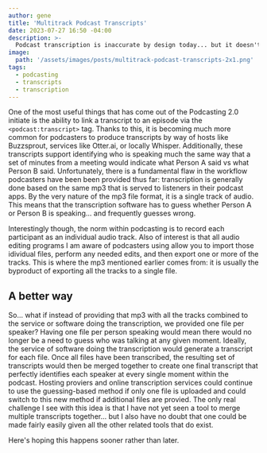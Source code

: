```yaml
---
author: gene
title: 'Multitrack Podcast Transcripts'
date: 2023-07-27 16:50 -04:00
description: >-
  Podcast transcription is inaccurate by design today... but it doesn't have to be.
image:
  path: '/assets/images/posts/multitrack-podcast-transcripts-2x1.png'
tags:
  - podcasting
  - transcripts
  - transcription
---
```


One of the most useful things that has come out of the Podcasting 2.0 initiate is the ability to link a transcript to an episode via the `<podcast:transcript>` tag. Thanks to this, it is becoming much more common for podcasters to produce transcripts by way of hosts like Buzzsprout, services like Otter.ai, or locally Whisper. Additionally, these transcripts support identifying who is speaking much the same way that a set of minutes from a meeting would indicate what Person A said vs what Person B said. Unfortunately, there is a fundamental flaw in the workflow podcasters have been been provided thus far: transcription is generally done based on the same mp3 that is served to listeners in their podcast apps. By the very nature of the mp3 file format, it is a single track of audio. This means that the transcription software has to guess whether Person A or Person B is speaking... and frequently guesses wrong.

Interestingly though, the norm within podcasting is to record each participant as an individual audio track. Also of interest is that all audio editing programs I am aware of podcasters using allow you to import those idividual files, perform any needed edits, and then export one or more of the tracks. This is where the mp3 mentioned earlier comes from: it is usually the byproduct of exporting all the tracks to a single file. 

## A better way

So... what if instead of providing that mp3 with all the tracks combined to the service or software doing the transcription, we provided one file per speaker? Having one file per person speaking would mean there would no longer be a need to guess who was talking at any given moment. Ideally, the service of software doing the transcription would generate a transcript for each file. Once all files have been transcribed, the resulting set of transcripts would then be merged together to create one final transcript that perfectly identifies each speaker at every single moment within the podcast. Hosting proviers and online transcription services could continue to use the guessing-based method if only one file is uploaded and could switch to this new method if additional files are provied. The only real challenge I see with this idea is that I have not yet seen a tool to merge multiple transcripts together... but I also have no doubt that one could be made fairly easily given all the other related tools that do exist. 

Here's hoping this happens sooner rather than later.
